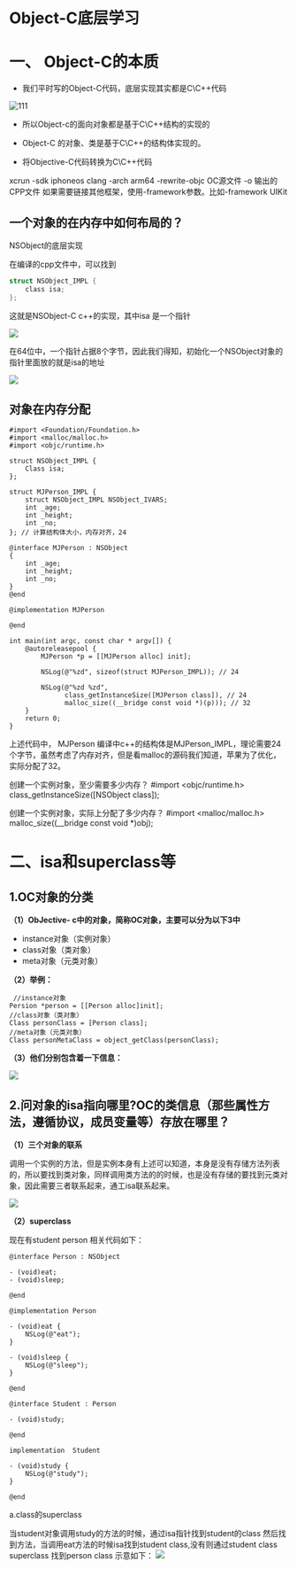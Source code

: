 # Object-C底层学习
# 一、 Object-C的本质

* 我们平时写的Object-C代码，底层实现其实都是C\C++代码


![111](media/15350813068183/111.png)

* 所以Object-c的面向对象都是基于C\C++结构的实现的
* Object-C 的对象、类是基于C\C++的结构体实现的。

* 将Objective-C代码转换为C\C++代码

xcrun  -sdk  iphoneos  clang  -arch  arm64  -rewrite-objc  OC源文件  -o  输出的CPP文件
如果需要链接其他框架，使用-framework参数。比如-framework UIKit

## 一个对象的在内存中如何布局的？

NSObject的底层实现

在编译的cpp文件中，可以找到

```c
struct NSObject_IMPL {
    class isa;
};
```

这就是NSObject-C c++的实现，其中isa 是一个指针

![](media/15350813068183/15354574336395.png)

在64位中，一个指针占据8个字节，因此我们得知，初始化一个NSObject对象的指针里面放的就是isa的地址

![](media/15350813068183/15354575384289.png)



## 对象在内存分配

```objc
#import <Foundation/Foundation.h>
#import <malloc/malloc.h>
#import <objc/runtime.h>

struct NSObject_IMPL {
    Class isa;
};

struct MJPerson_IMPL {
    struct NSObject_IMPL NSObject_IVARS;
    int _age;
    int _height;
    int _no;
}; // 计算结构体大小，内存对齐，24

@interface MJPerson : NSObject
{
    int _age;
    int _height;
    int _no;
}
@end

@implementation MJPerson

@end

int main(int argc, const char * argv[]) {
    @autoreleasepool {
        MJPerson *p = [[MJPerson alloc] init];
        
        NSLog(@"%zd", sizeof(struct MJPerson_IMPL)); // 24
        
        NSLog(@"%zd %zd",
              class_getInstanceSize([MJPerson class]), // 24
              malloc_size((__bridge const void *)(p))); // 32
    }
    return 0;
}
```

上述代码中， MJPerson 编译中c++的结构体是MJPerson_IMPL，理论需要24个字节，虽然考虑了内存对齐，但是看malloc的源码我们知道，苹果为了优化，实际分配了32。


创建一个实例对象，至少需要多少内存？
 #import <objc/runtime.h>
class_getInstanceSize([NSObject class]);

创建一个实例对象，实际上分配了多少内存？
 #import <malloc/malloc.h>
malloc_size((__bridge const void *)obj);

# 二、isa和superclass等

## 1.OC对象的分类

**（1）ObJective- c中的对象，简称OC对象，主要可以分为以下3中**

* instance对象（实例对象）
* class对象（类对象）
* meta对象（元类对象）

**（2）举例：**

```objc
 //instance对象
Persion *person = [[Person alloc]init];
//class对象（类对象）
Class personClass = [Person class];
//meta对象（元类对象）
Class personMetaClass = object_getClass(personClass);
```

**（3）他们分别包含着一下信息：**

![](media/15350813068183/15373555218690.jpg)

## 2.问对象的isa指向哪里?OC的类信息（那些属性方法，遵循协议，成员变量等）存放在哪里？

**（1）三个对象的联系**

调用一个实例的方法，但是实例本身有上述可以知道，本身是没有存储方法列表的，所以要找到类对象，同样调用类方法的的时候，也是没有存储的要找到元类对象，因此需要三者联系起来，通工isa联系起来。


![](media/15350813068183/15373562589075.jpg)

**（2）superclass**

现在有student person 相关代码如下：

```objc
@interface Person : NSObject

- (void)eat;
- (void)sleep;

@end

@implementation Person

- (void)eat {
    NSLog(@"eat");
}

- (void)sleep {
    NSLog(@"sleep");
}

@end

@interface Student : Person

- (void)study;

@end

implementation  Student

- (void)study {
    NSLog(@"study");
}

@end

```

a.class的superclass

当student对象调用study的方法的时候，通过isa指针找到student的class 然后找到方法，当调用eat方法的时候isa找到student class,没有则通过student class superclass 找到person class 示意如下：
![](media/15350813068183/15373591266094.jpg)




